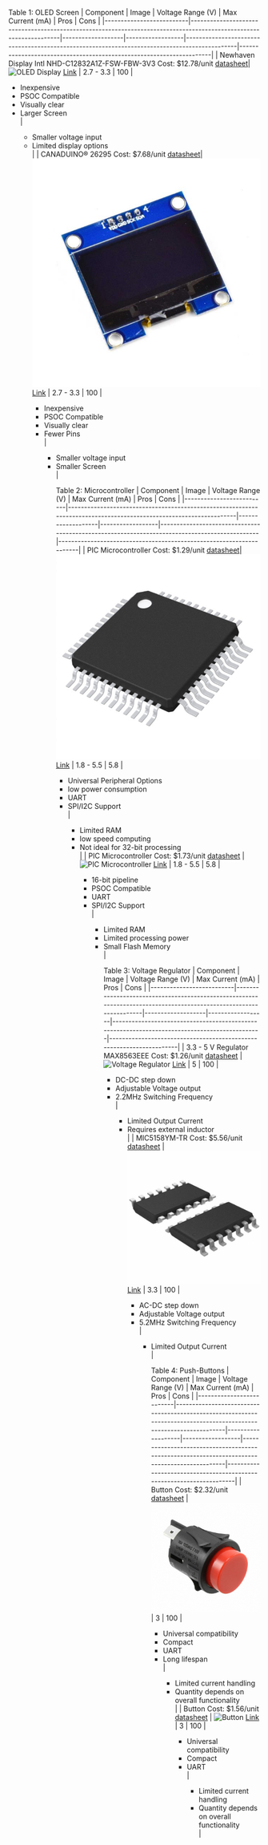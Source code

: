 
Table 1: OLED Screen
| Component                | Image                                                                                                             | Voltage Range (V) | Max Current (mA) | Pros                                                                                         | Cons                                                                |
|--------------------------|-------------------------------------------------------------------------------------------------------------------|-------------------|------------------|----------------------------------------------------------------------------------------------|---------------------------------------------------------------------|
| Newhaven Display Intl NHD-C12832A1Z-FSW-FBW-3V3 Cost: $12.78/unit [datasheet](https://newhavendisplay.com/content/specs/NHD-C12832A1Z-FSW-FBW-3V3.pdf)| ![OLED Display](https://github.com/user-attachments/assets/cd7eb6ce-0679-4ae2-a178-05703a275109) [Link](https://www.digikey.com/en/products/detail/newhaven-display-intl/NHD-C12832A1Z-FSW-FBW-3V3/2059236) | 2.7 - 3.3         | 100              | <ul><li>Inexpensive</li><li>PSOC Compatible</li><li>Visually clear</li><li>Larger Screen</li> | <ul><li>Smaller voltage input</li><li>Limited display options</li> |
| CANADUINO® 26295 Cost: $7.68/unit [datasheet](https://universal-solder.ca/downloads/canaduino_oled_1.3_i2c.pdf)| ![OLED Display](https://raw.githubusercontent.com/ajdoole/ajdoole.github.io/refs/heads/main/OLED2.jpg) [Link](https://www.digikey.com/en/products/detail/universal-solder-electronics-ltd/26295/16822118) | 2.7 - 3.3         | 100              | <ul><li>Inexpensive</li><li>PSOC Compatible</li><li>Visually clear</li><li>Fewer Pins</li> | <ul><li>Smaller voltage input</li><li>Smaller Screen</li> |


Table 2: Microcontroller
| Component                | Image                                                                                                             | Voltage Range (V) | Max Current (mA) | Pros                                                                                         | Cons                                                                |
|--------------------------|-------------------------------------------------------------------------------------------------------------------|-------------------|------------------|----------------------------------------------------------------------------------------------|---------------------------------------------------------------------|
| PIC Microcontroller Cost: $1.29/unit  [datasheet](https://ww1.microchip.com/downloads/en/DeviceDoc/PIC18F25-45-55Q43-Data-Sheet-40002170E.pdf)| ![PIC Microcontroller](https://raw.githubusercontent.com/ajdoole/ajdoole.github.io/refs/heads/main/docs/mc2.jpg) [Link](https://www.digikey.com/en/products/detail/analog-devices-inc-maxim-integrated/MAX8563EEE/12615195) | 1.8 - 5.5         | 5.8              | <ul><li>Universal Peripheral Options</li><li>low power consumption</li><li>UART</li><li>SPI/I2C Support</li>   | <ul><li>Limited RAM</li><li>low speed computing</li><li>Not ideal for 32-bit processing</li> |
| PIC Microcontroller   Cost: $1.73/unit  [datasheet](https://ww1.microchip.com/downloads/en/DeviceDoc/PIC18F27-47Q10-Data-Sheet-40002043E.pdf)    | ![PIC Microcontroller](https://github.com/user-attachments/assets/3af3f4a4-dec5-4eca-b5ae-b35ef0282502) [Link](https://www.digikey.com/en/products/detail/microchip-technology/PIC18F47Q10-I-MP/10064342) | 1.8 - 5.5         | 5.8              | <ul><li>16-bit pipeline</li><li>PSOC Compatible</li><li>UART</li><li>SPI/I2C Support</li>   | <ul><li>Limited RAM</li><li>Limited processing power</li><li>Small Flash Memory</li> |


Table 3: Voltage Regulator
| Component                | Image                                                                                                             | Voltage Range (V) | Max Current (mA) | Pros                                                                                         | Cons                                                                |
|--------------------------|-------------------------------------------------------------------------------------------------------------------|-------------------|------------------|----------------------------------------------------------------------------------------------|---------------------------------------------------------------------|
| 3.3 - 5 V Regulator MAX8563EEE  Cost: $1.26/unit  [datasheet](https://www.analog.com/media/en/technical-documentation/data-sheets/max8563-max8564a.pdf)      | ![Voltage Regulator](https://github.com/user-attachments/assets/85d63ddf-a8a7-4c06-8473-265e24f89ef8) [Link](https://www.digikey.com/en/products/detail/analog-devices-inc-maxim-integrated/MAX8563EEE/12615195) | 5                 | 100              | <ul><li>DC-DC step down</li><li>Adjustable Voltage output</li><li>2.2MHz Switching Frequency</li> | <ul><li>Limited Output Current</li><li>Requires external inductor</li> |
| MIC5158YM-TR   Cost: $5.56/unit  [datasheet](https://ww1.microchip.com/downloads/en/DeviceDoc/mic5156.pdf)   | ![Voltage Regulator](https://raw.githubusercontent.com/ajdoole/ajdoole.github.io/refs/heads/main/14-SOIC.jpg) [Link](https://www.digikey.com/en/products/detail/analog-devices-inc-maxim-integrated/MAX8563EEE/12615195) | 3.3                 | 100              | <ul><li>AC-DC step down</li><li>Adjustable Voltage output</li><li>5.2MHz Switching Frequency</li> | <ul><li>Limited Output Current</li> |

Table 4: Push-Buttons
| Component                | Image                                                                                                             | Voltage Range (V) | Max Current (mA) | Pros                                                                                         | Cons                                                                |
|--------------------------|-------------------------------------------------------------------------------------------------------------------|-------------------|------------------|----------------------------------------------------------------------------------------------|---------------------------------------------------------------------|
| Button      Cost: $2.32/unit  [datasheet](https://mm.digikey.com/Volume0/opasdata/d220001/medias/docus/5621/ESCH_S_A0005378353_1-2548291.pdf)               | ![Button](https://raw.githubusercontent.com/ajdoole/ajdoole.github.io/refs/heads/main/docs/buttons2.jpg) | 3                 | 100              | <ul><li>Universal compatibility</li><li>Compact</li><li>UART</li><li>Long lifespan</li>     | <ul><li>Limited current handling</li><li>Quantity depends on overall functionality</li> |
| Button    Cost: $1.56/unit  [datasheet](https://www.ckswitches.com/media/1341/d6.pdf)                | ![Button](https://github.com/user-attachments/assets/42778357-858b-40ed-8ae8-fab6e264a9e7) [Link](https://www.digikey.com/en/products/detail/c-k/D6R90-F2-LFS/1466352) | 3                 | 100              | <ul><li>Universal compatibility</li><li>Compact</li><li>UART</li>    | <ul><li>Limited current handling</li><li>Quantity depends on overall functionality</li> |

